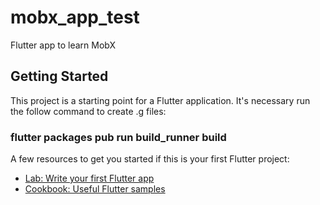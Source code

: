 # mobx_app_test

Flutter app to learn MobX

## Getting Started

This project is a starting point for a Flutter application.
It's necessary run the follow command to create .g files:
### flutter packages pub run build_runner build
A few resources to get you started if this is your first Flutter project:

- [Lab: Write your first Flutter app](https://flutter.dev/docs/get-started/codelab)
- [Cookbook: Useful Flutter samples](https://flutter.dev/docs/
)

